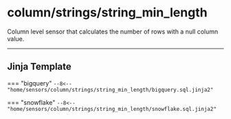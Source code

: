 # column/strings/string_min_length
Column level sensor that calculates the number of rows with a null column value.
___
## Jinja Template

=== "bigquery"
    ```
    --8<-- "home/sensors/column/strings/string_min_length/bigquery.sql.jinja2"
    ```

=== "snowflake"
    ```
    --8<-- "home/sensors/column/strings/string_min_length/snowflake.sql.jinja2"
    ```
